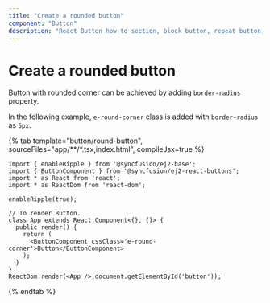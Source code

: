 ```yaml
---
title: "Create a rounded button"
component: "Button"
description: "React Button how to section, block button, repeat button, tooltip for Button, customization of button appearance, input and anchor elements."
---
```


# Create a rounded button

Button with rounded corner can be achieved by adding `border-radius` property.

In the following example, `e-round-corner` class is added with `border-radius` as `5px`.

{% tab template="button/round-button", sourceFiles="app/**/*.tsx,index.html", compileJsx=true %}

```tsx
import { enableRipple } from '@syncfusion/ej2-base';
import { ButtonComponent } from '@syncfusion/ej2-react-buttons';
import * as React from 'react';
import * as ReactDom from 'react-dom';

enableRipple(true);

// To render Button.
class App extends React.Component<{}, {}> {
  public render() {
    return (
      <ButtonComponent cssClass='e-round-corner'>Button</ButtonComponent>
    );
  }
}
ReactDom.render(<App />,document.getElementById('button'));
```

{% endtab %}